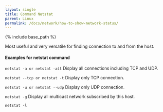 ```yaml
---
layout: single
title: Command Netstat
parent: Linux
permalink: /docs/network/how-to-show-network-status/
---
```


{% include base_path %}


Most useful and very versatile for finding connection to and from the host.

#### Examples for netstat command

```netstat -a or netstat -all```
Display all connections including TCP and UDP.

```netstat --tcp or netstat -t```
Display only TCP connection.

```netstat -u or netstat --udp```
Display only UDP connection.

```netstat -g```
Display all multicast network subscribed by this host.

```netstat -l```
